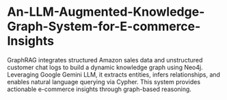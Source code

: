 # An-LLM-Augmented-Knowledge-Graph-System-for-E-commerce-Insights
GraphRAG integrates structured Amazon sales data and unstructured customer chat logs to build a dynamic knowledge graph using Neo4j. Leveraging Google Gemini LLM, it extracts entities, infers relationships, and enables natural language querying via Cypher. This system provides actionable e-commerce insights through graph-based reasoning.
